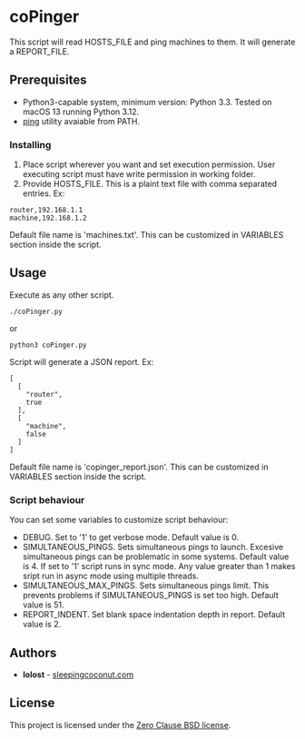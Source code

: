 # coPinger
This script will read HOSTS_FILE and ping machines to them. It will generate a REPORT_FILE.

## Prerequisites
 - Python3-capable system, minimum version: Python 3.3. Tested on macOS 13 running Python 3.12.
 - [ping](https://en.wikipedia.org/wiki/Ping_(networking_utility)) utility avaiable from PATH.

### Installing
1. Place script wherever you want and set execution permission. User executing script must have write permission in working folder.
2. Provide HOSTS_FILE. This is a plaint text file with comma separated entries. Ex:
  ```
  router,192.168.1.1
  machine,192.168.1.2
  ```
Default file name is 'machines.txt'. This can be customized in VARIABLES section inside the script.

## Usage
Execute as any other script.
```
./coPinger.py
```
or 
```
python3 coPinger.py
```
Script will generate a JSON report. Ex:
```
[
  [
    "router",
    true
  ],
  [
    "machine",
    false
  ]
]
```
Default file name is 'copinger_report.json'. This can be customized in VARIABLES section inside the script.

### Script behaviour
You can set some variables to customize script behaviour:
 - DEBUG. Set to '1' to get verbose mode. Default value is 0.
 - SIMULTANEOUS_PINGS. Sets simultaneous pings to launch. Excesive simultaneous pings can be problematic in some systems. Default value is 4.
If set to '1' script runs in sync mode. Any value greater than 1 makes sript run in async mode using multiple threads.
 - SIMULTANEOUS_MAX_PINGS. Sets simultaneous pings limit. This prevents problems if SIMULTANEOUS_PINGS is set too high. Default value is 51.
 - REPORT_INDENT. Set blank space indentation depth in report. Default value is 2.

## Authors
* **lolost** - [sleepingcoconut.com](https://sleepingcoconut.com/)

## License
This project is licensed under the [Zero Clause BSD license](https://opensource.org/licenses/0BSD).